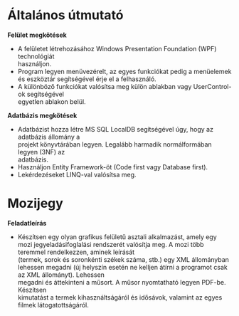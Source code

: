
# Általános	útmutató
**Felület	megkötések**
- A	felületet	létrehozásához	Windows	Presentation	Foundation	(WPF)	technológiát	
használjon.
- Program	legyen	menüvezérelt,	az	egyes	funkciókat	pedig	a	menüelemek és	eszköztár
segítségével	érje	el	a	felhasználó.
- A	különböző	funkciókat	valósítsa	meg	külön	ablakban	vagy UserControl-ok	segítségével	
egyetlen	ablakon	belül.

**Adatbázis	megkötések**
- Adatbázist	hozza	létre	MS	SQL	LocalDB	segítségével	úgy,	hogy	az	adatbázis	állomány	a	
projekt	könyvtárában	legyen.	Legalább	harmadik	normálformában	legyen	(3NF)	az	
adatbázis.
- Használjon	Entity	Framework-öt	(Code	first	vagy	Database	first).
- Lekérdezéseket	LINQ-val	valósítsa	meg.
# Mozijegy
**Feladatleírás**
- Készítsen	 egy	 olyan	 grafikus	 felületű asztali	 alkalmazást,	 amely	 egy	 mozi	 jegyeladásifoglalási	rendszerét	valósítja	meg.	A	mozi	több	teremmel	rendelkezzen,	aminek	leírását	
(termek,	sorok	és	soronkénti	székek	száma,	stb.)	egy	XML	állományban	lehessen	megadni	
(új	 helyszín	 esetén	 ne	 kelljen	 átírni	 a	 programot	 csak	 az XML	 állományt).	 Lehessen	
megadni	 és	 áttekinteni	 a	 műsort.	 A	 műsor	 nyomtatható	 legyen	 PDF-be.	 Készítsen	
kimutatást	 a	 termek	 kihasználtságáról	 és	 idősávok,	 valamint	 az	 egyes	 filmek	
látogatottságáról.
